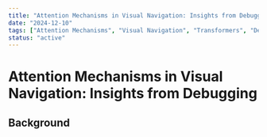 ```yaml
---
title: "Attention Mechanisms in Visual Navigation: Insights from Debugging"
date: "2024-12-10"
tags: ["Attention Mechanisms", "Visual Navigation", "Transformers", "Deep Learning"]
status: "active"
---
```


# Attention Mechanisms in Visual Navigation: Insights from Debugging

## Background

